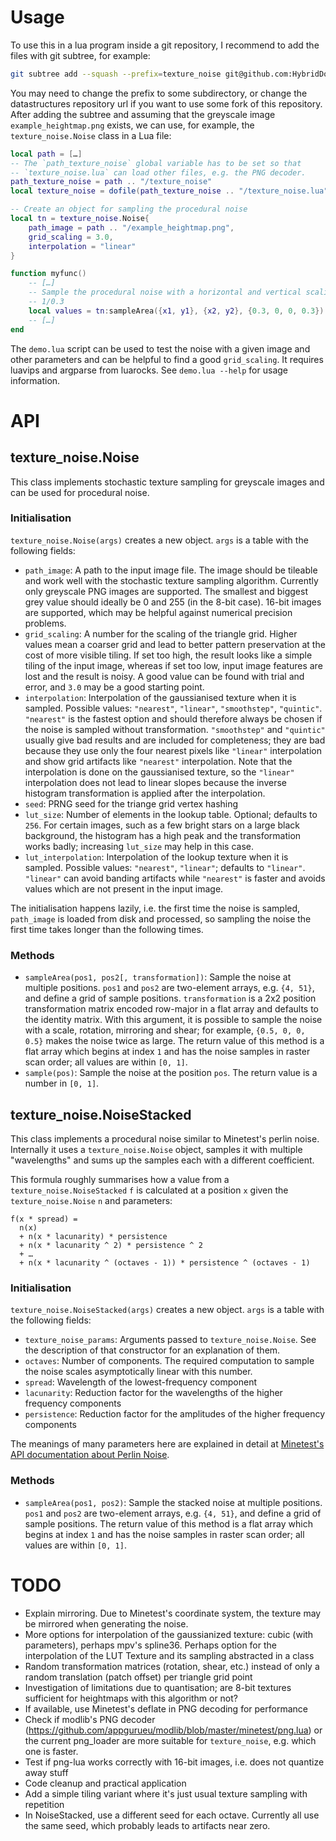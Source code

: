 
# Usage

To use this in a lua program inside a git repository, I recommend to add the files with git subtree, for example:
```sh
git subtree add --squash --prefix=texture_noise git@github.com:HybridDog/texture_noise.git
```
You may need to change the prefix to some subdirectory, or change the datastructures repository url if you want to use some fork of this repository.
After adding the subtree and assuming that the greyscale image `example_heightmap.png` exists, we can use, for example, the `texture_noise.Noise` class in a Lua file:
```Lua
local path = […]
-- The `path_texture_noise` global variable has to be set so that
-- `texture_noise.lua` can load other files, e.g. the PNG decoder.
path_texture_noise = path .. "/texture_noise"
local texture_noise = dofile(path_texture_noise .. "/texture_noise.lua")

-- Create an object for sampling the procedural noise
local tn = texture_noise.Noise{
	path_image = path .. "/example_heightmap.png",
	grid_scaling = 3.0,
	interpolation = "linear"
}

function myfunc()
	-- […]
	-- Sample the procedural noise with a horizontal and vertical scaling of
	-- 1/0.3
	local values = tn:sampleArea({x1, y1}, {x2, y2}, {0.3, 0, 0, 0.3})
	-- […]
end
```

The `demo.lua` script can be used to test the noise with a given image and
other parameters and can be helpful to find a good `grid_scaling`.
It requires luavips and argparse from luarocks.
See `demo.lua --help` for usage information.


# API

## texture_noise.Noise

This class implements stochastic texture sampling for greyscale images and
can be used for procedural noise.

### Initialisation

`texture_noise.Noise(args)` creates a new object. `args` is a table with
the following fields:
* `path_image`: A path to the input image file.
  The image should be tileable and work well with the stochastic texture
  sampling algorithm.
  Currently only greyscale PNG images are supported.
  The smallest and biggest grey value should ideally be 0 and 255
  (in the 8-bit case).
  16-bit images are supported, which may be helpful against numerical precision
  problems.
* `grid_scaling`: A number for the scaling of the triangle grid.
  Higher values mean a coarser grid and lead to better pattern preservation
  at the cost of more visible tiling.
  If set too high, the result looks like a simple tiling of the input image,
  whereas if set too low, input image features are lost and the result is noisy.
  A good value can be found with trial and error, and `3.0` may be a good
  starting point.
* `interpolation`: Interpolation of the gaussianised texture when it is sampled.
  Possible values: `"nearest"`, `"linear"`, `"smoothstep"`, `"quintic"`.
  `"nearest"` is the fastest option and should therefore always be chosen if
  the noise is sampled without transformation.
  `"smoothstep"` and `"quintic"` usually give bad results and are included for
  completeness; they are bad because they use only the four nearest pixels like
  `"linear"` interpolation and show grid artifacts like `"nearest"`
  interpolation.
  Note that the interpolation is done on the gaussianised texture,
  so the `"linear"` interpolation does not lead to linear slopes because the
  inverse histogram transformation is applied after the interpolation.
* `seed`: PRNG seed for the triange grid vertex hashing
* `lut_size`: Number of elements in the lookup table.
  Optional; defaults to `256`.
  For certain images, such as a few bright stars on a large black background,
  the histogram has a high peak and the transformation works badly;
  increasing `lut_size` may help in this case.
* `lut_interpolation`: Interpolation of the lookup texture when it is sampled.
  Possible values: `"nearest"`, `"linear"`; defaults to `"linear"`.
  `"linear"` can avoid banding artifacts while `"nearest"` is faster and avoids
  values which are not present in the input image.

The initialisation happens lazily, i.e. the first time the noise is sampled,
`path_image` is loaded from disk and processed, so sampling the noise the first
time takes longer than the following times.


### Methods

* `sampleArea(pos1, pos2[, transformation])`: Sample the noise at multiple
  positions.
  `pos1` and `pos2` are two-element arrays, e.g. `{4, 51}`, and define a grid
  of sample positions.
  `transformation` is a 2x2 position transformation matrix encoded
  row-major in a flat array and defaults to the identity matrix.
  With this argument, it is possible to sample the noise with a
  scale, rotation, mirroring and shear; for example, `{0.5, 0, 0, 0.5}` makes
  the noise twice as large.
  The return value of this method is a flat array which begins at index `1` and
  has the noise samples in raster scan order; all values are within `[0, 1]`.
* `sample(pos)`: Sample the noise at the position `pos`.
  The return value is a number in `[0, 1]`.


## texture_noise.NoiseStacked

This class implements a procedural noise similar to Minetest's perlin noise.
Internally it uses a `texture_noise.Noise` object, samples it with multiple
"wavelengths" and sums up the samples each with a different coefficient.

This formula roughly summarises how a value from a `texture_noise.NoiseStacked`
`f` is calculated at a position `x` given the
`texture_noise.Noise` `n` and parameters:
```
f(x * spread) =
  n(x)
  + n(x * lacunarity) * persistence
  + n(x * lacunarity ^ 2) * persistence ^ 2
  + …
  + n(x * lacunarity ^ (octaves - 1)) * persistence ^ (octaves - 1)
```

### Initialisation

`texture_noise.NoiseStacked(args)` creates a new object. `args` is a table with
the following fields:
* `texture_noise_params`: Arguments passed to `texture_noise.Noise`.
  See the description of that constructor for an explanation of them.
* `octaves`: Number of components.
  The required computation to sample the noise scales asymptotically linear
  with this number.
* `spread`: Wavelength of the lowest-frequency component
* `lacunarity`: Reduction factor for the wavelengths of the higher frequency
  components
* `persistence`: Reduction factor for the amplitudes of the higher frequency
  components

The meanings of many parameters here are explained in detail at
[Minetest's API documentation about Perlin Noise](https://github.com/minetest/minetest/blob/b35aa105792b1f14a4f39804ce278d695a2b6c23/doc/lua_api.md#noise-parameters).


### Methods

* `sampleArea(pos1, pos2)`: Sample the stacked noise at multiple positions.
  `pos1` and `pos2` are two-element arrays, e.g. `{4, 51}`, and define a grid
  of sample positions.
  The return value of this method is a flat array which begins at index `1` and
  has the noise samples in raster scan order; all values are within `[0, 1]`.


# TODO

* Explain mirroring. Due to Minetest's coordinate system, the texture may
  be mirrored when generating the noise.
* More options for interpolation of the gaussianized texture:
  cubic (with parameters), perhaps mpv's spline36.
  Perhaps option for the interpolation of the LUT
  Texture and its sampling abstracted in a class
* Random transformation matrices (rotation, shear, etc.) instead of only a
  random translation (patch offset) per triangle grid point
* Investigation of limitations due to quantisation; are 8-bit textures
  sufficient for heightmaps with this algorithm or not?
* If available, use Minetest's deflate in PNG decoding for performance
* Check if modlib's PNG decoder (https://github.com/appgurueu/modlib/blob/master/minetest/png.lua) or the current png_loader are more suitable for `texture_noise`, e.g. which one is faster.
* Test if png-lua works correctly with 16-bit images, i.e. does not quantize
  away stuff
* Code cleanup and practical application
* Add a simple tiling variant where it's just usual texture sampling with
  repetition
* In NoiseStacked, use a different seed for each octave. Currently all use the
  same seed, which probably leads to artifacts near zero.
